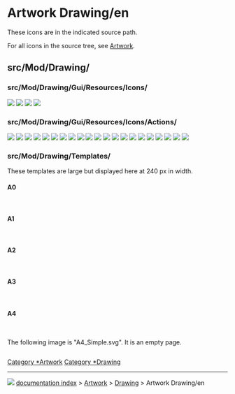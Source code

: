 # Artwork Drawing/en
These icons are in the indicated source path.

For all icons in the source tree, see [Artwork](Artwork.md).

## src/Mod/Drawing/

### src/Mod/Drawing/Gui/Resources/Icons/

![](images/DrawingWorkbench.svg ) ![](images/Page.svg ) ![](images/Pages.svg ) ![](images/View.svg )

### src/Mod/Drawing/Gui/Resources/Icons/Actions/

![](images/document-new.svg ) ![](images/drawing-annotation.svg ) ![](images/drawing-clip.svg ) ![](images/drawing-draft-view.svg ) ![](images/drawing-landscape.svg ) ![](images/drawing-landscape-A0.svg ) ![](images/drawing-landscape-A1.svg ) ![](images/drawing-landscape-A2.svg ) ![](images/drawing-landscape-A3.svg ) ![](images/drawing-landscape-A4.svg ) ![](images/drawing-landscape-new.svg ) ![](images/drawing-openbrowser.svg ) ![](images/drawing-orthoviews.svg ) ![](images/drawing-portrait-A0.svg ) ![](images/drawing-portrait-A1.svg ) ![](images/drawing-portrait-A2.svg ) ![](images/drawing-portrait-A3.svg ) ![](images/drawing-portrait-A4.svg ) ![](images/drawing-spreadsheet.svg ) ![](images/drawing-symbol.svg ) ![](images/drawing-view.svg )

### src/Mod/Drawing/Templates/

These templates are large but displayed here at 240 px in width.

#### A0

<img alt="" src=images/A0_Landscape_ISO7200.svg  style="width   *240px;"> <img alt="" src=images/A0_Landscape_plain.svg  style="width   *240px;"> <img alt="" src=images/A0_Portrait_plain.svg  style="width   *240px;">

#### A1

<img alt="" src=images/A1_Landscape_ISO7200.svg  style="width   *240px;"> <img alt="" src=images/A1_Landscape_plain.svg  style="width   *240px;"> <img alt="" src=images/A1_Portrait_plain.svg  style="width   *240px;">

#### A2

<img alt="" src=images/A2_Landscape_ISO7200.svg  style="width   *240px;"> <img alt="" src=images/A2_Landscape_plain.svg  style="width   *240px;"> <img alt="" src=images/A2_Portrait_plain.svg  style="width   *240px;">

#### A3

<img alt="" src=images/A3_Landscape.svg  style="width   *240px;"> <img alt="" src=images/A3_Landscape_ISO7200.svg  style="width   *240px;"> <img alt="" src=images/A3_Landscape_plain.svg  style="width   *240px;"> <img alt="" src=images/A3_Portrait_plain.svg  style="width   *240px;">

#### A4

<img alt="" src=images/A4_Landscape.svg  style="width   *240px;"> <img alt="" src=images/A4_Landscape_ISO7200.svg  style="width   *240px;"> <img alt="" src=images/A4_Landscape_plain.svg  style="width   *240px;"> <img alt="" src=images/A4_Portrait_ISO7200.svg  style="width   *240px;"> <img alt="" src=images/A4_Portrait_plain.svg  style="width   *240px;">

The following image is \"A4_Simple.svg\". It is an empty page.

<img alt="" src=images/A4_Simple.svg  style="width   *240px;">



[Category   *Artwork](Category_Artwork.md) [Category   *Drawing](Category_Drawing.md)



---
![](images/Right_arrow.png) [documentation index](../README.md) > [Artwork](Category_Artwork.md) > [Drawing](Category_Drawing.md) > Artwork Drawing/en
